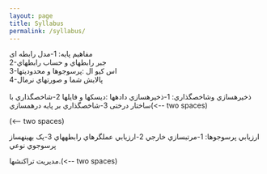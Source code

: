 ```yaml
---
layout: page
title: Syllabus
permalink: /syllabus/
---
```


مفاهیم پایه:
1-مدل رابطه ای
<br>
2-جبر رابطهاي و حساب رابطهاي
<br>
3-اس کیو ال :پرسوجوها و محدوديتها
<br>
4-پالايش شما و صورتهاي نرمال
<br>
<br>
ذخيرهسازي وشاخصگذاري:
1-ذخيرهسازي دادهها :ديسکها و فايلها
2-شاخصگذاري با ساختار درختی
3-شاخصگذاري بر پايه درهمسازي(<-- two spaces)

(<-- two spaces)<br>


ارزيابي پرسوجوها:
1-مرتبسازي خارجي
2-ارزيابي عملگرهاي رابطههاي
3-يک بهينهساز پرسوجوي نوعي<br>


مديريت تراکنشها.(<-- two spaces)</br><br>